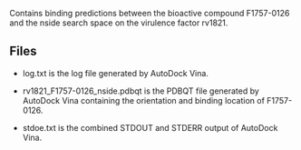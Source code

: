 Contains binding predictions between the bioactive compound F1757-0126 and the nside search space on the virulence factor rv1821.

## Files

- log.txt is the log file generated by AutoDock Vina.

- rv1821_F1757-0126_nside.pdbqt is the PDBQT file generated by AutoDock Vina containing the orientation and binding location of F1757-0126.

- stdoe.txt is the combined STDOUT and STDERR output of AutoDock Vina.

